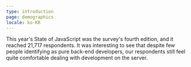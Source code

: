 ```yaml
---
type: introduction
page: demographics
locale: ko-KR
---
```


This year's State of JavaScript was the survey's fourth edition, and it reached 21,717 respondents. It was interesting to see that despite few people identifying as pure back-end developers, our respondents still feel quite comfortable dealing with development on the server.
